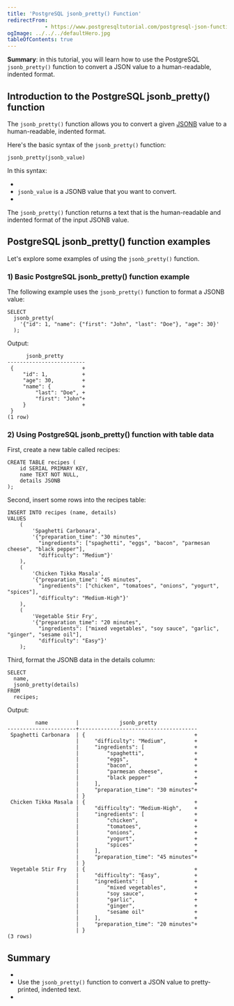 ```yaml
---
title: 'PostgreSQL jsonb_pretty() Function'
redirectFrom: 
            - https://www.postgresqltutorial.com/postgresql-json-functions/postgresql-jsonb_pretty/
ogImage: ../../../defaultHero.jpg
tableOfContents: true
---
```

<!-- wp:paragraph -->

**Summary**: in this tutorial, you will learn how to use the PostgreSQL `jsonb_pretty()` function to convert a JSON value to a human-readable, indented format.

<!-- /wp:paragraph -->

<!-- wp:heading -->

## Introduction to the PostgreSQL jsonb_pretty() function

<!-- /wp:heading -->

<!-- wp:paragraph -->

The `jsonb_pretty()` function allows you to convert a given [JSONB](https://www.postgresqltutorial.com/postgresql-tutorial/postgresql-json/) value to a human-readable, indented format.

<!-- /wp:paragraph -->

<!-- wp:paragraph -->

Here's the basic syntax of the `jsonb_pretty()` function:

<!-- /wp:paragraph -->

<!-- wp:code {"language":"sql"} -->

```
jsonb_pretty(jsonb_value)
```

<!-- /wp:code -->

<!-- wp:paragraph -->

In this syntax:

<!-- /wp:paragraph -->

<!-- wp:list -->

- <!-- wp:list-item -->
- `jsonb_value` is a JSONB value that you want to convert.
- <!-- /wp:list-item -->

<!-- /wp:list -->

<!-- wp:paragraph -->

The `jsonb_pretty()` function returns a text that is the human-readable and indented format of the input JSONB value.

<!-- /wp:paragraph -->

<!-- wp:heading -->

## PostgreSQL jsonb_pretty() function examples

<!-- /wp:heading -->

<!-- wp:paragraph -->

Let's explore some examples of using the `jsonb_pretty()` function.

<!-- /wp:paragraph -->

<!-- wp:heading {"level":3} -->

### 1) Basic PostgreSQL jsonb_pretty() function example

<!-- /wp:heading -->

<!-- wp:paragraph -->

The following example uses the `jsonb_pretty()` function to format a JSONB value:

<!-- /wp:paragraph -->

<!-- wp:code {"language":"sql"} -->

```
SELECT
  jsonb_pretty(
    '{"id": 1, "name": {"first": "John", "last": "Doe"}, "age": 30}'
  );
```

<!-- /wp:code -->

<!-- wp:paragraph -->

Output:

<!-- /wp:paragraph -->

<!-- wp:code {"language":"json"} -->

```
      jsonb_pretty
-------------------------
 {                      +
     "id": 1,           +
     "age": 30,         +
     "name": {          +
         "last": "Doe", +
         "first": "John"+
     }                  +
 }
(1 row)
```

<!-- /wp:code -->

<!-- wp:heading {"level":3} -->

### 2) Using PostgreSQL jsonb_pretty() function with table data

<!-- /wp:heading -->

<!-- wp:paragraph -->

First, create a new table called recipes:

<!-- /wp:paragraph -->

<!-- wp:code {"language":"sql"} -->

```
CREATE TABLE recipes (
    id SERIAL PRIMARY KEY,
    name TEXT NOT NULL,
    details JSONB
);
```

<!-- /wp:code -->

<!-- wp:paragraph -->

Second, insert some rows into the recipes table:

<!-- /wp:paragraph -->

<!-- wp:code {"language":"sql"} -->

```
INSERT INTO recipes (name, details)
VALUES
    (
        'Spaghetti Carbonara',
        '{"preparation_time": "30 minutes",
          "ingredients": ["spaghetti", "eggs", "bacon", "parmesan cheese", "black pepper"],
          "difficulty": "Medium"}'
    ),
    (
        'Chicken Tikka Masala',
        '{"preparation_time": "45 minutes",
          "ingredients": ["chicken", "tomatoes", "onions", "yogurt", "spices"],
          "difficulty": "Medium-High"}'
    ),
    (
        'Vegetable Stir Fry',
        '{"preparation_time": "20 minutes",
          "ingredients": ["mixed vegetables", "soy sauce", "garlic", "ginger", "sesame oil"],
          "difficulty": "Easy"}'
    );
```

<!-- /wp:code -->

<!-- wp:paragraph -->

Third, format the JSONB data in the details column:

<!-- /wp:paragraph -->

<!-- wp:code {"language":"sql"} -->

```
SELECT
  name,
  jsonb_pretty(details)
FROM
  recipes;
```

<!-- /wp:code -->

<!-- wp:paragraph -->

Output:

<!-- /wp:paragraph -->

<!-- wp:code {"language":"json"} -->

```
         name         |             jsonb_pretty
----------------------+--------------------------------------
 Spaghetti Carbonara  | {                                   +
                      |     "difficulty": "Medium",         +
                      |     "ingredients": [                +
                      |         "spaghetti",                +
                      |         "eggs",                     +
                      |         "bacon",                    +
                      |         "parmesan cheese",          +
                      |         "black pepper"              +
                      |     ],                              +
                      |     "preparation_time": "30 minutes"+
                      | }
 Chicken Tikka Masala | {                                   +
                      |     "difficulty": "Medium-High",    +
                      |     "ingredients": [                +
                      |         "chicken",                  +
                      |         "tomatoes",                 +
                      |         "onions",                   +
                      |         "yogurt",                   +
                      |         "spices"                    +
                      |     ],                              +
                      |     "preparation_time": "45 minutes"+
                      | }
 Vegetable Stir Fry   | {                                   +
                      |     "difficulty": "Easy",           +
                      |     "ingredients": [                +
                      |         "mixed vegetables",         +
                      |         "soy sauce",                +
                      |         "garlic",                   +
                      |         "ginger",                   +
                      |         "sesame oil"                +
                      |     ],                              +
                      |     "preparation_time": "20 minutes"+
                      | }
(3 rows)
```

<!-- /wp:code -->

<!-- wp:heading -->

## Summary

<!-- /wp:heading -->

<!-- wp:list -->

- <!-- wp:list-item -->
- Use the `jsonb_pretty()` function to convert a JSON value to pretty-printed, indented text.
- <!-- /wp:list-item -->

<!-- /wp:list -->
